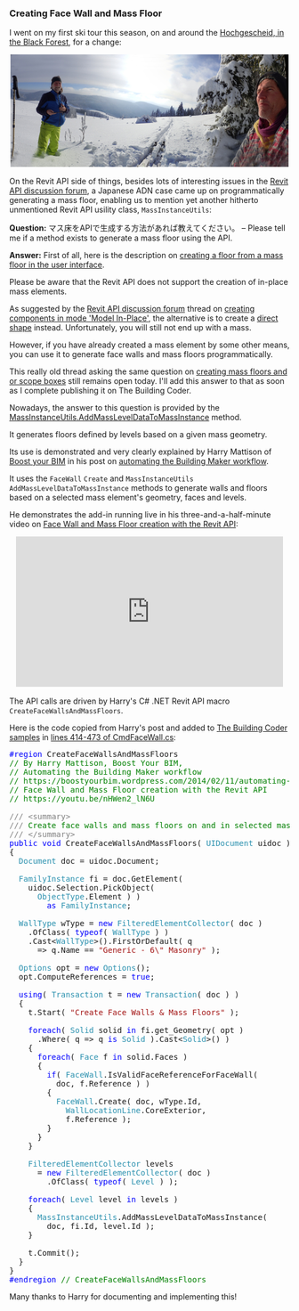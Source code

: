 <head>
<meta http-equiv="Content-Type" content="text/html; charset=utf-8">
<link rel="stylesheet" type="text/css" href="bc.css">
<!--
<script src="run_prettify.js" type="text/javascript"></script>
<script src="https://google-code-prettify.googlecode.com/svn/loader/run_prettify.js" type="text/javascript"></script>
-->
<script src="https://cdn.rawgit.com/google/code-prettify/master/loader/run_prettify.js" type="text/javascript"></script>
</head>

<!---

 #RevitAPI @AutodeskRevit #bim #dynamobim @AutodeskForge #ForgeDevCon

I went on my first ski tour this season...
lots of interesting issues in
the Revit API discussion forum... 
a Japanese case on programmatically generating a mass floor, enabling us to mention yet another hitherto unmentioned Revit API usility class, <code>MassInstanceUtils</code>...
Please tell me if a method exists to generate a mass floor using the API...

--->

### Creating Face Wall and Mass Floor

I went on my first ski tour this season, on and around
the [Hochgescheid, in the Black Forest](https://en.wikipedia.org/wiki/List_of_mountains_and_hills_of_the_Black_Forest),
for a change:

<center>
<img src="img/020_michael_jeremy_1000x404.jpg" alt="Hochgescheid" width="500"/>
</center>

On the Revit API side of things, besides lots of interesting issues in
the [Revit API discussion forum](http://forums.autodesk.com/t5/revit-api-forum/bd-p/160),
a Japanese ADN case came up on programmatically generating a mass floor, enabling us to mention yet another hitherto unmentioned Revit API usility class, `MassInstanceUtils`:

**Question:** マス床をAPIで生成する方法があれば教えてください。 &ndash; Please tell me if a method exists to generate a mass floor using the API.

**Answer:** First of all, here is the description
on [creating a floor from a mass floor in the user interface](http://help.autodesk.com/view/RVT/2018/ENU/?guid=GUID-03EABD3A-4736-4762-97F8-F473FEE18162).

Please be aware that the Revit API does not support the creation of in-place mass elements.

As suggested by
the [Revit API discussion forum](http://forums.autodesk.com/t5/revit-api-forum/bd-p/160) thread
on [creating components in mode 'Model In-Place'](https://forums.autodesk.com/t5/revit-api-forum/creation-components-in-mode-model-in-place/m-p/3822639),
the alternative is to create a [direct shape](http://thebuildingcoder.typepad.com/blog/about-the-author.html#5.50) instead.
Unfortunately, you will still not end up with a mass.

However, if you have already created a mass element by some other means, you can use it to generate face walls and mass floors programmatically.

This really old thread asking the same question
on [creating mass floors and or scope boxes](https://forums.autodesk.com/t5/revit-api-forum/creating-mass-floors-and-or-scope-boxes/m-p/2388509) still
remains open today.
I'll add this answer to that as soon as I complete publishing it on The Building Coder.

Nowadays, the answer to this question is provided by
the [MassInstanceUtils.AddMassLevelDataToMassInstance](http://www.revitapidocs.com/2018.1/fe3b251b-2677-094d-7e72-77fea0f49f24.htm) method.

It generates floors defined by levels based on a given mass geometry.

Its use is demonstrated and very clearly explained
by Harry Mattison of [Boost your BIM](https://boostyourbim.wordpress.com) in his post
on [automating the Building Maker workflow](https://boostyourbim.wordpress.com/2014/02/11/automating-the-building-maker-workflow).

It uses the `FaceWall` `Create` and `MassInstanceUtils` `AddMassLevelDataToMassInstance` methods to generate walls and floors based on a selected mass element's geometry, faces and levels.

He demonstrates the add-in running live in his three-and-a-half-minute video
on [Face Wall and Mass Floor creation with the Revit API](https://youtu.be/nHWen2_lN6U):

<center>
<iframe width="480" height="270" src="https://www.youtube.com/embed/nHWen2_lN6U" frameborder="0" gesture="media" allow="encrypted-media" allowfullscreen></iframe>
</center>

The API calls are driven by Harry's C# .NET Revit API macro `CreateFaceWallsAndMassFloors`.

Here is the code copied from Harry's post and added
to [The Building Coder samples](https://github.com/jeremytammik/the_building_coder_samples)
in [lines 414-473 of CmdFaceWall.cs](https://github.com/jeremytammik/the_building_coder_samples/blob/master/BuildingCoder/BuildingCoder/CmdFaceWall.cs#L414-L473):

<pre class="code">
<span style="color:blue;">#region</span>&nbsp;CreateFaceWallsAndMassFloors
<span style="color:green;">//&nbsp;By&nbsp;Harry&nbsp;Mattison,&nbsp;Boost&nbsp;Your&nbsp;BIM,</span>
<span style="color:green;">//&nbsp;Automating&nbsp;the&nbsp;Building&nbsp;Maker&nbsp;workflow</span>
<span style="color:green;">//&nbsp;https://boostyourbim.wordpress.com/2014/02/11/automating-the-building-maker-workflow/</span>
<span style="color:green;">//&nbsp;Face&nbsp;Wall&nbsp;and&nbsp;Mass&nbsp;Floor&nbsp;creation&nbsp;with&nbsp;the&nbsp;Revit&nbsp;API</span>
<span style="color:green;">//&nbsp;https://youtu.be/nHWen2_lN6U</span>
 
<span style="color:gray;">///</span><span style="color:green;">&nbsp;</span><span style="color:gray;">&lt;</span><span style="color:gray;">summary</span><span style="color:gray;">&gt;</span>
<span style="color:gray;">///</span><span style="color:green;">&nbsp;Create&nbsp;face&nbsp;walls&nbsp;and&nbsp;mass&nbsp;floors&nbsp;on&nbsp;and&nbsp;in&nbsp;selected&nbsp;mass&nbsp;element</span>
<span style="color:gray;">///</span><span style="color:green;">&nbsp;</span><span style="color:gray;">&lt;/</span><span style="color:gray;">summary</span><span style="color:gray;">&gt;</span>
<span style="color:blue;">public</span>&nbsp;<span style="color:blue;">void</span>&nbsp;CreateFaceWallsAndMassFloors(&nbsp;<span style="color:#2b91af;">UIDocument</span>&nbsp;uidoc&nbsp;)
{
&nbsp;&nbsp;<span style="color:#2b91af;">Document</span>&nbsp;doc&nbsp;=&nbsp;uidoc.Document;
 
&nbsp;&nbsp;<span style="color:#2b91af;">FamilyInstance</span>&nbsp;fi&nbsp;=&nbsp;doc.GetElement(
&nbsp;&nbsp;&nbsp;&nbsp;uidoc.Selection.PickObject(
&nbsp;&nbsp;&nbsp;&nbsp;&nbsp;&nbsp;<span style="color:#2b91af;">ObjectType</span>.Element&nbsp;)&nbsp;)
&nbsp;&nbsp;&nbsp;&nbsp;&nbsp;&nbsp;&nbsp;&nbsp;<span style="color:blue;">as</span>&nbsp;<span style="color:#2b91af;">FamilyInstance</span>;
 
&nbsp;&nbsp;<span style="color:#2b91af;">WallType</span>&nbsp;wType&nbsp;=&nbsp;<span style="color:blue;">new</span>&nbsp;<span style="color:#2b91af;">FilteredElementCollector</span>(&nbsp;doc&nbsp;)
&nbsp;&nbsp;&nbsp;&nbsp;.OfClass(&nbsp;<span style="color:blue;">typeof</span>(&nbsp;<span style="color:#2b91af;">WallType</span>&nbsp;)&nbsp;)
&nbsp;&nbsp;&nbsp;&nbsp;.Cast&lt;<span style="color:#2b91af;">WallType</span>&gt;().FirstOrDefault(&nbsp;q
&nbsp;&nbsp;&nbsp;&nbsp;&nbsp;&nbsp;=&gt;&nbsp;q.Name&nbsp;==&nbsp;<span style="color:#a31515;">&quot;Generic&nbsp;-&nbsp;6\&quot;&nbsp;Masonry&quot;</span>&nbsp;);
 
&nbsp;&nbsp;<span style="color:#2b91af;">Options</span>&nbsp;opt&nbsp;=&nbsp;<span style="color:blue;">new</span>&nbsp;<span style="color:#2b91af;">Options</span>();
&nbsp;&nbsp;opt.ComputeReferences&nbsp;=&nbsp;<span style="color:blue;">true</span>;
 
&nbsp;&nbsp;<span style="color:blue;">using</span>(&nbsp;<span style="color:#2b91af;">Transaction</span>&nbsp;t&nbsp;=&nbsp;<span style="color:blue;">new</span>&nbsp;<span style="color:#2b91af;">Transaction</span>(&nbsp;doc&nbsp;)&nbsp;)
&nbsp;&nbsp;{
&nbsp;&nbsp;&nbsp;&nbsp;t.Start(&nbsp;<span style="color:#a31515;">&quot;Create&nbsp;Face&nbsp;Walls&nbsp;&amp;&nbsp;Mass&nbsp;Floors&quot;</span>&nbsp;);
 
&nbsp;&nbsp;&nbsp;&nbsp;<span style="color:blue;">foreach</span>(&nbsp;<span style="color:#2b91af;">Solid</span>&nbsp;solid&nbsp;<span style="color:blue;">in</span>&nbsp;fi.get_Geometry(&nbsp;opt&nbsp;)
&nbsp;&nbsp;&nbsp;&nbsp;&nbsp;&nbsp;.Where(&nbsp;q&nbsp;=&gt;&nbsp;q&nbsp;<span style="color:blue;">is</span>&nbsp;<span style="color:#2b91af;">Solid</span>&nbsp;).Cast&lt;<span style="color:#2b91af;">Solid</span>&gt;()&nbsp;)
&nbsp;&nbsp;&nbsp;&nbsp;{
&nbsp;&nbsp;&nbsp;&nbsp;&nbsp;&nbsp;<span style="color:blue;">foreach</span>(&nbsp;<span style="color:#2b91af;">Face</span>&nbsp;f&nbsp;<span style="color:blue;">in</span>&nbsp;solid.Faces&nbsp;)
&nbsp;&nbsp;&nbsp;&nbsp;&nbsp;&nbsp;{
&nbsp;&nbsp;&nbsp;&nbsp;&nbsp;&nbsp;&nbsp;&nbsp;<span style="color:blue;">if</span>(&nbsp;<span style="color:#2b91af;">FaceWall</span>.IsValidFaceReferenceForFaceWall(
&nbsp;&nbsp;&nbsp;&nbsp;&nbsp;&nbsp;&nbsp;&nbsp;&nbsp;&nbsp;doc,&nbsp;f.Reference&nbsp;)&nbsp;)
&nbsp;&nbsp;&nbsp;&nbsp;&nbsp;&nbsp;&nbsp;&nbsp;{
&nbsp;&nbsp;&nbsp;&nbsp;&nbsp;&nbsp;&nbsp;&nbsp;&nbsp;&nbsp;<span style="color:#2b91af;">FaceWall</span>.Create(&nbsp;doc,&nbsp;wType.Id,
&nbsp;&nbsp;&nbsp;&nbsp;&nbsp;&nbsp;&nbsp;&nbsp;&nbsp;&nbsp;&nbsp;&nbsp;<span style="color:#2b91af;">WallLocationLine</span>.CoreExterior,
&nbsp;&nbsp;&nbsp;&nbsp;&nbsp;&nbsp;&nbsp;&nbsp;&nbsp;&nbsp;&nbsp;&nbsp;f.Reference&nbsp;);
&nbsp;&nbsp;&nbsp;&nbsp;&nbsp;&nbsp;&nbsp;&nbsp;}
&nbsp;&nbsp;&nbsp;&nbsp;&nbsp;&nbsp;}
&nbsp;&nbsp;&nbsp;&nbsp;}
 
&nbsp;&nbsp;&nbsp;&nbsp;<span style="color:#2b91af;">FilteredElementCollector</span>&nbsp;levels
&nbsp;&nbsp;&nbsp;&nbsp;&nbsp;&nbsp;=&nbsp;<span style="color:blue;">new</span>&nbsp;<span style="color:#2b91af;">FilteredElementCollector</span>(&nbsp;doc&nbsp;)
&nbsp;&nbsp;&nbsp;&nbsp;&nbsp;&nbsp;&nbsp;&nbsp;.OfClass(&nbsp;<span style="color:blue;">typeof</span>(&nbsp;<span style="color:#2b91af;">Level</span>&nbsp;)&nbsp;);
 
&nbsp;&nbsp;&nbsp;&nbsp;<span style="color:blue;">foreach</span>(&nbsp;<span style="color:#2b91af;">Level</span>&nbsp;level&nbsp;<span style="color:blue;">in</span>&nbsp;levels&nbsp;)
&nbsp;&nbsp;&nbsp;&nbsp;{
&nbsp;&nbsp;&nbsp;&nbsp;&nbsp;&nbsp;<span style="color:#2b91af;">MassInstanceUtils</span>.AddMassLevelDataToMassInstance(
&nbsp;&nbsp;&nbsp;&nbsp;&nbsp;&nbsp;&nbsp;&nbsp;doc,&nbsp;fi.Id,&nbsp;level.Id&nbsp;);
&nbsp;&nbsp;&nbsp;&nbsp;}
 
&nbsp;&nbsp;&nbsp;&nbsp;t.Commit();
&nbsp;&nbsp;}
}
<span style="color:blue;">#endregion</span>&nbsp;<span style="color:green;">//&nbsp;CreateFaceWallsAndMassFloors</span>
</pre>

Many thanks to Harry for documenting and implementing this!
